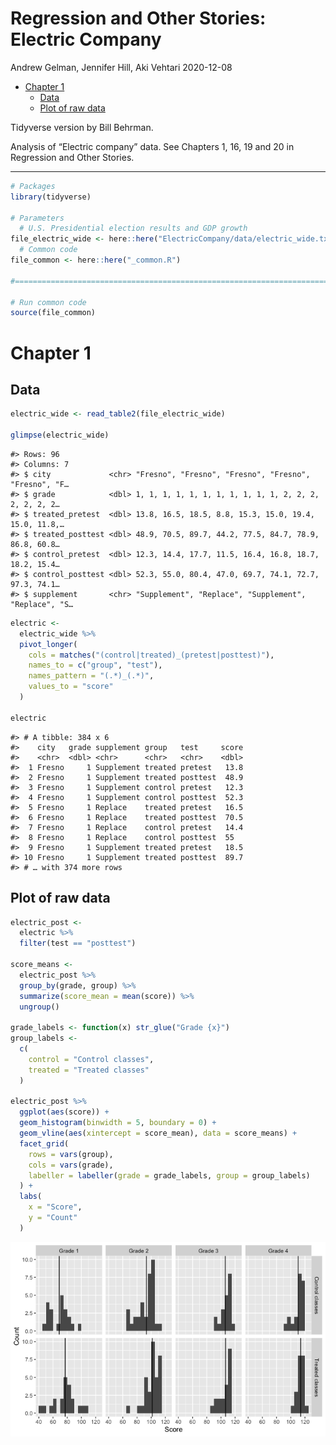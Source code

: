Regression and Other Stories: Electric Company
================
Andrew Gelman, Jennifer Hill, Aki Vehtari
2020-12-08

-   [Chapter 1](#chapter-1)
    -   [Data](#data)
    -   [Plot of raw data](#plot-of-raw-data)

Tidyverse version by Bill Behrman.

Analysis of “Electric company” data. See Chapters 1, 16, 19 and 20 in
Regression and Other Stories.

------------------------------------------------------------------------

``` r
# Packages
library(tidyverse)

# Parameters
  # U.S. Presidential election results and GDP growth
file_electric_wide <- here::here("ElectricCompany/data/electric_wide.txt")
  # Common code
file_common <- here::here("_common.R")

#===============================================================================

# Run common code
source(file_common)
```

# Chapter 1

## Data

``` r
electric_wide <- read_table2(file_electric_wide)

glimpse(electric_wide)
```

    #> Rows: 96
    #> Columns: 7
    #> $ city             <chr> "Fresno", "Fresno", "Fresno", "Fresno", "Fresno", "F…
    #> $ grade            <dbl> 1, 1, 1, 1, 1, 1, 1, 1, 1, 1, 1, 2, 2, 2, 2, 2, 2, 2…
    #> $ treated_pretest  <dbl> 13.8, 16.5, 18.5, 8.8, 15.3, 15.0, 19.4, 15.0, 11.8,…
    #> $ treated_posttest <dbl> 48.9, 70.5, 89.7, 44.2, 77.5, 84.7, 78.9, 86.8, 60.8…
    #> $ control_pretest  <dbl> 12.3, 14.4, 17.7, 11.5, 16.4, 16.8, 18.7, 18.2, 15.4…
    #> $ control_posttest <dbl> 52.3, 55.0, 80.4, 47.0, 69.7, 74.1, 72.7, 97.3, 74.1…
    #> $ supplement       <chr> "Supplement", "Replace", "Supplement", "Replace", "S…

``` r
electric <- 
  electric_wide %>% 
  pivot_longer(
    cols = matches("(control|treated)_(pretest|posttest)"),
    names_to = c("group", "test"),
    names_pattern = "(.*)_(.*)",
    values_to = "score"
  )

electric
```

    #> # A tibble: 384 x 6
    #>    city   grade supplement group   test     score
    #>    <chr>  <dbl> <chr>      <chr>   <chr>    <dbl>
    #>  1 Fresno     1 Supplement treated pretest   13.8
    #>  2 Fresno     1 Supplement treated posttest  48.9
    #>  3 Fresno     1 Supplement control pretest   12.3
    #>  4 Fresno     1 Supplement control posttest  52.3
    #>  5 Fresno     1 Replace    treated pretest   16.5
    #>  6 Fresno     1 Replace    treated posttest  70.5
    #>  7 Fresno     1 Replace    control pretest   14.4
    #>  8 Fresno     1 Replace    control posttest  55  
    #>  9 Fresno     1 Supplement treated pretest   18.5
    #> 10 Fresno     1 Supplement treated posttest  89.7
    #> # … with 374 more rows

## Plot of raw data

``` r
electric_post <- 
  electric %>% 
  filter(test == "posttest")

score_means <- 
  electric_post %>% 
  group_by(grade, group) %>% 
  summarize(score_mean = mean(score)) %>% 
  ungroup()

grade_labels <- function(x) str_glue("Grade {x}")
group_labels <- 
  c(
    control = "Control classes",
    treated = "Treated classes"
  )

electric_post %>% 
  ggplot(aes(score)) +
  geom_histogram(binwidth = 5, boundary = 0) +
  geom_vline(aes(xintercept = score_mean), data = score_means) +
  facet_grid(
    rows = vars(group),
    cols = vars(grade),
    labeller = labeller(grade = grade_labels, group = group_labels)
  ) + 
  labs(
    x = "Score",
    y = "Count"
  )
```

<img src="electric_tv_files/figure-gfm/unnamed-chunk-4-1.png" style="display: block; margin: auto;" />
